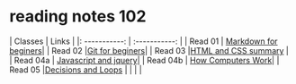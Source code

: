 # reading notes 102

|   Classes     |    Links    |
|: -----------: | :-----------: |
| Read 01       | [Markdown for beginers](https://tal-omar.github.io/Reading-Notes/read01)|
| Read 02       |[Git for beginers](https://replit.com/@TAlOmar/Reading-Notes#Read%2002.md)|
| Read 03 |[HTML and CSS summary](https://tal-omar.github.io/Reading-Notes/Read%2003) |
| Read 04a       | [Javascript and jquery](https://tal-omar.github.io/Reading-Notes/Read%2004a)|
| Read 04b       | [How Computers Work](https://tal-omar.github.io/Reading-Notes/Read%2004b)|
|      Read 05    |[Decisions and Loops](https://tal-omar.github.io/Reading-Notes/Read%2005) |
|                  |                       |